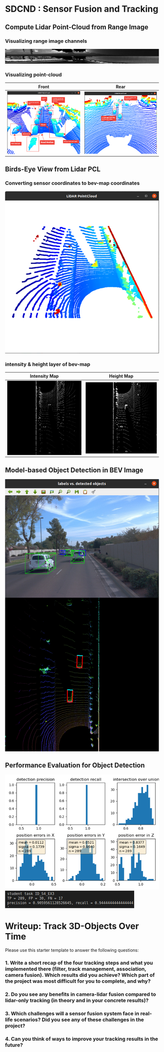
# SDCND : Sensor Fusion and Tracking

## Compute Lidar Point-Cloud from Range Image
### Visualizing range image channels
![Range Image](range_image_channels.png)

### Visualizing point-cloud

|             Front            |             Rear            |
|:----------------------------:|:---------------------------:|
| ![](Front.png "point-cloud") | ![](Rear.png "point-cloud") |

## Birds-Eye View from Lidar PCL

### Converting sensor coordinates to bev-map coordinates
![](BEV-map.png)
### intensity & height layer of bev-map
|             Intensity Map              |            Height Map            |
|:--------------------------------------:|:--------------------------------:|
| ![](img_intensity.png "Intensity Map") | ![](height_map.png "Height Map") |

## Model-based Object Detection in BEV Image
![](labels-detected-objects-screenshot.png)

## Performance Evaluation for Object Detection

![](performance_metrics.png)
![](precision-recall.png)

# Writeup: Track 3D-Objects Over Time

Please use this starter template to answer the following questions:

### 1. Write a short recap of the four tracking steps and what you implemented there (filter, track management, association, camera fusion). Which results did you achieve? Which part of the project was most difficult for you to complete, and why?


### 2. Do you see any benefits in camera-lidar fusion compared to lidar-only tracking (in theory and in your concrete results)? 


### 3. Which challenges will a sensor fusion system face in real-life scenarios? Did you see any of these challenges in the project?


### 4. Can you think of ways to improve your tracking results in the future?

